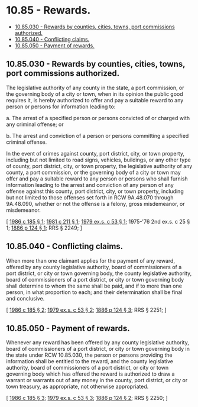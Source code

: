# 10.85 - Rewards.
* [10.85.030 - Rewards by counties, cities, towns, port commissions authorized.](#1085030---rewards-by-counties-cities-towns-port-commissions-authorized)
* [10.85.040 - Conflicting claims.](#1085040---conflicting-claims)
* [10.85.050 - Payment of rewards.](#1085050---payment-of-rewards)
## 10.85.030 - Rewards by counties, cities, towns, port commissions authorized.
The legislative authority of any county in the state, a port commission, or the governing body of a city or town, when in its opinion the public good requires it, is hereby authorized to offer and pay a suitable reward to any person or persons for information leading to:

a. The arrest of a specified person or persons convicted of or charged with any criminal offense; or

   b. The arrest and conviction of a person or persons committing a specified criminal offense.

In the event of crimes against county, port district, city, or town property, including but not limited to road signs, vehicles, buildings, or any other type of county, port district, city, or town property, the legislative authority of any county, a port commission, or the governing body of a city or town may offer and pay a suitable reward to any person or persons who shall furnish information leading to the arrest and conviction of any person of any offense against this county, port district, city, or town property, including but not limited to those offenses set forth in RCW 9A.48.070 through 9A.48.090, whether or not the offense is a felony, gross misdemeanor, or misdemeanor.

\[ [1986 c 185 § 1](https://leg.wa.gov/CodeReviser/documents/sessionlaw/1986c185.pdf?cite=1986%20c%20185%20§%201); [1981 c 211 § 1](https://leg.wa.gov/CodeReviser/documents/sessionlaw/1981c211.pdf?cite=1981%20c%20211%20§%201); [1979 ex.s. c 53 § 1](https://leg.wa.gov/CodeReviser/documents/sessionlaw/1979ex1c53.pdf?cite=1979%20ex.s.%20c%2053%20§%201); 1975-'76 2nd ex.s. c 25 § 1; [1886 p 124 § 1](https://leg.wa.gov/CodeReviser/Pages/session_laws.aspx?cite=1886%20p%20124%20§%201); RRS § 2249; \]

## 10.85.040 - Conflicting claims.
When more than one claimant applies for the payment of any reward, offered by any county legislative authority, board of commissioners of a port district, or city or town governing body, the county legislative authority, board of commissioners of a port district, or city or town governing body shall determine to whom the same shall be paid, and if to more than one person, in what proportion to each; and their determination shall be final and conclusive.

\[ [1986 c 185 § 2](https://leg.wa.gov/CodeReviser/documents/sessionlaw/1986c185.pdf?cite=1986%20c%20185%20§%202); [1979 ex.s. c 53 § 2](https://leg.wa.gov/CodeReviser/documents/sessionlaw/1979ex1c53.pdf?cite=1979%20ex.s.%20c%2053%20§%202); [1886 p 124 § 3](https://leg.wa.gov/CodeReviser/Pages/session_laws.aspx?cite=1886%20p%20124%20§%203); RRS § 2251; \]

## 10.85.050 - Payment of rewards.
Whenever any reward has been offered by any county legislative authority, board of commissioners of a port district, or city or town governing body in the state under RCW 10.85.030, the person or persons providing the information shall be entitled to the reward, and the county legislative authority, board of commissioners of a port district, or city or town governing body which has offered the reward is authorized to draw a warrant or warrants out of any money in the county, port district, or city or town treasury, as appropriate, not otherwise appropriated.

\[ [1986 c 185 § 3](https://leg.wa.gov/CodeReviser/documents/sessionlaw/1986c185.pdf?cite=1986%20c%20185%20§%203); [1979 ex.s. c 53 § 3](https://leg.wa.gov/CodeReviser/documents/sessionlaw/1979ex1c53.pdf?cite=1979%20ex.s.%20c%2053%20§%203); [1886 p 124 § 2](https://leg.wa.gov/CodeReviser/Pages/session_laws.aspx?cite=1886%20p%20124%20§%202); RRS § 2250; \]

